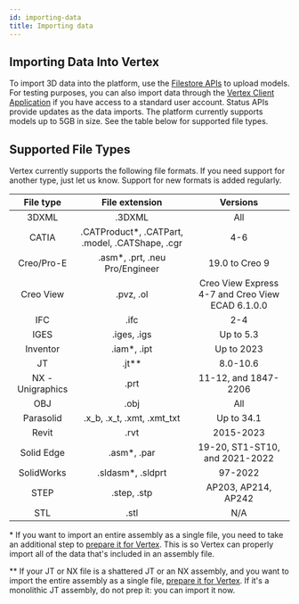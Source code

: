 ```yaml
---
id: importing-data
title: Importing data
---
```


## Importing Data Into Vertex

To import 3D data into the platform, use the [Filestore APIs](/api/beta#/filestore) to upload models.
For testing purposes, you can also import data through the [Vertex Client Application](https://app.vertexvis.com/) if
you have access to a standard user account.
Status APIs provide updates as the data imports.
The platform currently supports models up to 5GB in size.
See the table below for supported file types.

## Supported File Types

Vertex currently supports the following file formats.
If you need support for another type, just let us know.
Support for new formats is added regularly.

|    File type     |                  File extension                  |                     Versions                     |
| :--------------: | :----------------------------------------------: | :----------------------------------------------: |
|      3DXML       |                      .3DXML                      |                       All                        |
|      CATIA       | .CATProduct\*, .CATPart, .model, .CATShape, .cgr |                       4-6                        |
|    Creo/Pro-E    |         .asm\*, .prt, .neu Pro/Engineer          |                  19.0 to Creo 9                  |
|    Creo View     |                    .pvz, .ol                     | Creo View Express 4-7 and Creo View ECAD 6.1.0.0 |
|       IFC        |                       .ifc                       |                       2-4                        |
|       IGES       |                   .iges, .igs                    |                    Up to 5.3                     |
|     Inventor     |                   .iam\*, .ipt                   |                    Up to 2023                    |
|        JT        |                     .jt\*\*                      |                     8.0-10.6                     |
| NX - Unigraphics |                       .prt                       |               11-12, and 1847-2206               |
|       OBJ        |                       .obj                       |                       All                        |
|    Parasolid     |            .x_b, .x_t, .xmt, .xmt_txt            |                    Up to 34.1                    |
|      Revit       |                       .rvt                       |                    2015-2023                     |
|    Solid Edge    |                   .asm\*, .par                   |          19-20, ST1-ST10, and 2021-2022          |
|    SolidWorks    |                .sldasm\*, .sldprt                |                     97-2022                      |
|       STEP       |                   .step, .stp                    |               AP203, AP214, AP242                |
|       STL        |                       .stl                       |                       N/A                        |

\* If you want to import an entire assembly as a single file, you need to take an additional step to [prepare it for Vertex](https://help.vertexvis.com/hc/en-us/articles/360014163734). This is so Vertex can properly import all of the data that's included in an assembly file.

\*\* If your JT or NX file is a shattered JT or an NX assembly, and you want to import the entire assembly as a single file, [prepare it for Vertex](https://help.vertexvis.com/hc/en-us/articles/360014163734). If it's a monolithic JT assembly, do not prep it: you can import it now.

